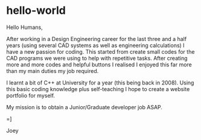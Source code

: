 # hello-world

Hello Humans,

After working in a Design Engineering career for the last three and a half years (using several CAD systems as well as engineering calculations) I have a new passion for coding. This started from create small codes for the CAD programs we were using to help with repetitive tasks. After creating more and more codes and helpful buttons I realised I enjoyed this far more than my main duties my job required.

I learnt a bit of C++ at University for a year (this being back in 2008). Using this basic coding knowledge plus self-teaching I hope to create a website portfolio for myself.

My mission is to obtain a Junior/Graduate developer job ASAP. 

=]

Joey

